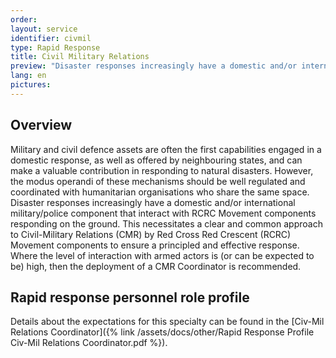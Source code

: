 ```yaml
---
order: 
layout: service
identifier: civmil
type: Rapid Response
title: Civil Military Relations
preview: "Disaster responses increasingly have a domestic and/or international military/police component that interact with RCRC Movement components responding on the ground."
lang: en
pictures:
---
```


## Overview

Military and civil defence assets are often the first capabilities engaged in a domestic response, as well as offered by neighbouring states, and can make a valuable contribution in responding to natural disasters. However, the modus operandi of these mechanisms should be well regulated and coordinated with humanitarian organisations who share the same space. Disaster responses increasingly have a domestic and/or international military/police component that interact with RCRC Movement components responding on the ground. This necessitates a clear and common approach to Civil-Military Relations (CMR) by Red Cross Red Crescent (RCRC) Movement components to ensure a principled and effective response. Where the level of interaction with armed actors is (or can be expected to be) high, then the deployment of a CMR Coordinator is recommended. 

## Rapid response personnel role profile

Details about the expectations for this specialty can be found in the [Civ-Mil Relations Coordinator]({% link /assets/docs/other/Rapid Response Profile Civ-Mil Relations Coordinator.pdf %}).
